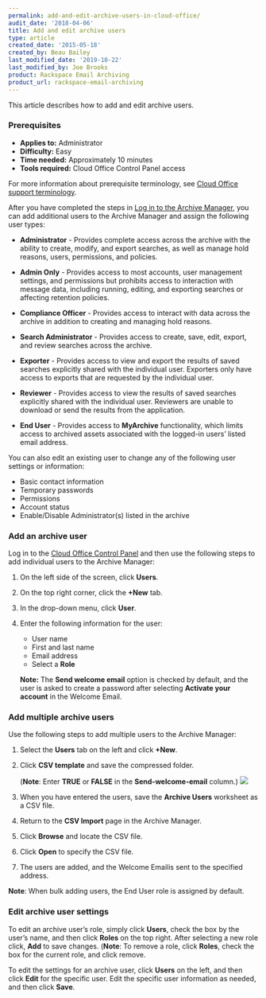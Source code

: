 ```yaml
---
permalink: add-and-edit-archive-users-in-cloud-office/
audit_date: '2018-04-06'
title: Add and edit archive users
type: article
created_date: '2015-05-18'
created_by: Beau Bailey
last_modified_date: '2019-10-22'
last_modified_by: Joe Brooks
product: Rackspace Email Archiving
product_url: rackspace-email-archiving
---
```


This article describes how to add and edit archive users.

### Prerequisites

- **Applies to:** Administrator
- **Difficulty:** Easy
- **Time needed:** Approximately 10 minutes
- **Tools required:** Cloud Office Control Panel access

For more information about prerequisite terminology, see [Cloud Office support terminology](/how-to/cloud-office-support-terminology).

After you have completed the steps in [Log in to the Archive
Manager](/how-to/log-in-to-the-archive-manager),
you can add additional users to the Archive Manager and assign the
following user types:

-   **Administrator** - Provides complete access across the archive with the ability to create, modify, and export searches, as well as manage hold reasons, users, permissions, and policies.

-   **Admin Only** - Provides access to most accounts, user management settings, and permissions but prohibits access to interaction with message data, including running, editing, and exporting searches or affecting retention policies.

-   **Compliance Officer** - Provides access to interact with data across the archive in addition to creating and managing hold reasons.

-   **Search Administrator** - Provides access to create, save, edit, export, and review searches across the archive.

-   **Exporter** - Provides access to view and export the results of saved searches explicitly shared with the individual user. Exporters only have access to exports that are requested by the individual user.

-   **Reviewer** - Provides access to view the results of saved searches explicitly shared with the individual user. Reviewers are unable to download or send the results from the application.

-   **End User** - Provides access to **MyArchive** functionality, which limits access to archived assets associated with the logged-in users’ listed email address.

You can also edit an existing user to change any of the following user
settings or information:

-   Basic contact information
-   Temporary passwords
-   Permissions
-   Account status
-  	Enable/Disable Administrator(s) listed in the archive

### Add an archive user

Log in to the [Cloud Office Control Panel](https://cp.rackspace.com/) and then use the following steps to add individual users to the Archive Manager:

1.  On the left side of the screen, click **Users**.

2.  On the top right corner, click the **+New** tab.

3.  In the drop-down menu, click **User**.

4.  Enter the following information for the user:

    - User name
    - First and last name
    - Email address
    - Select a **Role**

    **Note:** The **Send welcome email** option is checked by default, and the user is asked to create a password after selecting **Activate your account** in the Welcome Email.


### Add multiple archive users

Use the following steps to add multiple users to the Archive Manager:

1.  Select the **Users** tab on the left and click **+New**.

2.  Click **CSV template** and save the compressed
    folder.

    (**Note**: Enter **TRUE** or **FALSE** in the **Send-welcome-email** column.)
    <img src="{% asset_path rackspace-email-archiving/add-and-edit-archive-users/add_edit_user_pic.png %}" />

3.  When you have entered the users, save the **Archive Users**
    worksheet as a CSV file.

4.  Return to the **CSV Import** page in the Archive
    Manager.

5.  Click **Browse** and locate the CSV file.

6.  Click **Open** to specify the CSV file.

7.  The users are added, and the Welcome Emailis sent to the specified address.

   **Note**: When bulk adding users, the End User role is assigned by default.


### Edit archive user settings

To edit an archive user’s role, simply click **Users**, check the box by the user’s name, and then click **Roles** on the top right. After selecting a new role click, **Add** to save changes.
(**Note**: To remove a role, click **Roles**, check the box for the current role, and click remove.

To edit the settings for an archive user, click **Users** on the left, and then click **Edit** for the specific user. Edit the specific user information as needed, and then click **Save**.
